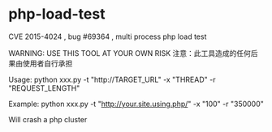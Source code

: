 # php-load-test
CVE 2015-4024 , bug #69364 , multi process php load test

WARNING: USE THIS TOOL AT YOUR OWN RISK
注意：此工具造成的任何后果由使用者自行承担

Usage: python xxx.py -t "http://TARGET_URL" -x "THREAD" -r "REQUEST_LENGTH"

Example: python xxx.py -t "http://your.site.using.php/" -x "100" -r "350000"

Will crash a php cluster
